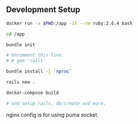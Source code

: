 ## Development Setup
```bash
docker run -v $PWD:/app -it --rm ruby:2.6.4 bash

cd /app

bundle init

# Uncomment this line.
# # gem 'rails'

bundle install -j `nproc`

rails new .

docker-compose build

# and setup rails, db:create and more.
```

nginx config is for using puma socket.
